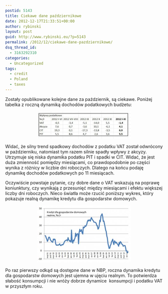```yaml
---
postid: 5143
title: Ciekawe dane październikowe
date: 2012-12-17T21:33:51+00:00
author: rybinski
layout: post
guid: http://www.rybinski.eu/?p=5143
permalink: /2012/12/ciekawe-dane-pazdziernikowe/
dsq_thread_id:
  - 3163292310
categories:
  - Uncategorized
tags:
  - credit
  - Poland
  - taxes
---
```

Zostały opublikowane kolejne dane za październik, są ciekawe. Poniżej tabelka z roczną dynamiką dochodów podatkowych budżetu:

<p style="text-align: center;">
  <a href="/uploads/2012/12/Podatki_listopad_2012.jpg"><img class="size-medium wp-image-5144 aligncenter" title="Podatki_listopad_2012" src="/uploads/2012/12/Podatki_listopad_2012-300x86.jpg" alt="" width="300" height="86" /></a>
</p>

Widać, że silny trend spadkowy dochodów z podatku VAT został odwrócony w październiku, natomiast tym razem silnie spadły wpływy z akcyzy. Utrzymuje się niska dynamika podatku PIT i spadki w CIT. Widać, że jest duża zmienność pomiędzy miesiącami, co prawdopodobnie po części wynika z różnicy w liczbie dni roboczych. Dlatego na końcu podaję dynamikę dochodów podatkowych po 11 miesiącach.

Oczywiście powstaje pytanie, czy dobre dane o VAT wskazują na poprawę koniunktury, czy wynikają z przesunięć między miesiącami i efektu większej liczby dni roboczych. Nieco światła może rzucić poniższy wykres, który pokazuje realną dynamikę kredytu dla gospodarstw domowych.

<p style="text-align: center;">
  <a href="/uploads/2012/12/Kredyt_kons_pazdz_2012.jpg"><img class="wp-image-5145 aligncenter" title="Kredyt_kons_pazdz_2012" src="/uploads/2012/12/Kredyt_kons_pazdz_2012-300x181.jpg" alt="" width="300" height="181" /></a>
</p>

Po raz pierwszy odkąd są dostępne dane w NBP, roczna dynamika kredytu dla gospodarstw domowych jest ujemna w ujęciu realnym. To potwierdza słabość konsumpcji i nie wróży dobrze dynamice  konsumpcji i podatku VAT w przyszłym roku.
